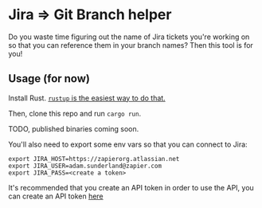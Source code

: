 # Jira => Git Branch helper

Do you waste time figuring out the name of Jira tickets you're working on so that you can reference them in your branch names? Then this tool is for you!

## Usage (for now)

Install Rust. [`rustup` is the easiest way to do that.](https://rustup.rs/)

Then, clone this repo and run `cargo run`.

TODO, published binaries coming soon.

You'll also need to export some env vars so that you can connect to Jira:

```
export JIRA_HOST=https://zapierorg.atlassian.net
export JIRA_USER=adam.sunderland@zapier.com
export JIRA_PASS=<create a token>
```

It's recommended that you create an API token in order to use the API, you can create an API token [here](https://id.atlassian.com/manage-profile/security/api-tokens)
